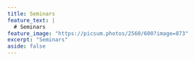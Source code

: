 ```yaml
---
title: Seminars
feature_text: |
  # Seminars
feature_image: "https://picsum.photos/2560/600?image=873"
excerpt: "Seminars"
aside: false
---
```

